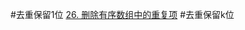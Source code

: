 #去重保留1位
[26. 删除有序数组中的重复项](https://leetcode-cn.com/problems/remove-duplicates-from-sorted-array/solution/si-wei-dao-tu-zheng-li-shan-chu-zhong-fu-d5y8/)
#去重保留k位
[](https://leetcode-cn.com/problems/remove-duplicates-from-sorted-array/solution/shua-chuan-lc-jian-ji-shuang-zhi-zhen-ji-2eg8/)
